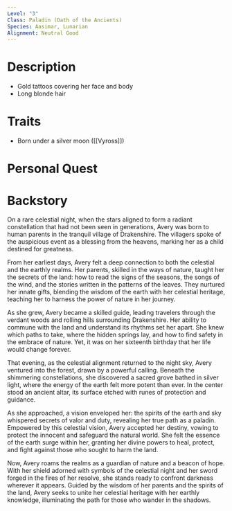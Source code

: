 ```yaml
---
Level: "3"
Class: Paladin (Oath of the Ancients)
Species: Aasimar, Lunarian
Alignment: Neutral Good
---
```

# Description

- Gold tattoos covering her face and body
- Long blonde hair
# Traits

- Born under a silver moon ([[Vyross]])
# Personal Quest

# Backstory

On a rare celestial night, when the stars aligned to form a radiant constellation that had not been seen in generations, Avery was born to human parents in the tranquil village of Drakenshire. The villagers spoke of the auspicious event as a blessing from the heavens, marking her as a child destined for greatness.

From her earliest days, Avery felt a deep connection to both the celestial and the earthly realms. Her parents, skilled in the ways of nature, taught her the secrets of the land: how to read the signs of the seasons, the songs of the wind, and the stories written in the patterns of the leaves. They nurtured her innate gifts, blending the wisdom of the earth with her celestial heritage, teaching her to harness the power of nature in her journey.

As she grew, Avery became a skilled guide, leading travelers through the verdant woods and rolling hills surrounding Drakenshire. Her ability to commune with the land and understand its rhythms set her apart. She knew which paths to take, where the hidden springs lay, and how to find safety in the embrace of nature. Yet, it was on her sixteenth birthday that her life would change forever.

That evening, as the celestial alignment returned to the night sky, Avery ventured into the forest, drawn by a powerful calling. Beneath the shimmering constellations, she discovered a sacred grove bathed in silver light, where the energy of the earth felt more potent than ever. In the center stood an ancient altar, its surface etched with runes of protection and guidance.

As she approached, a vision enveloped her: the spirits of the earth and sky whispered secrets of valor and duty, revealing her true path as a paladin. Empowered by this celestial vision, Avery accepted her destiny, vowing to protect the innocent and safeguard the natural world. She felt the essence of the earth surge within her, granting her divine powers to heal, protect, and fight against those who sought to harm the land.

Now, Avery roams the realms as a guardian of nature and a beacon of hope. With her shield adorned with symbols of the celestial night and her sword forged in the fires of her resolve, she stands ready to confront darkness wherever it appears. Guided by the wisdom of her parents and the spirits of the land, Avery seeks to unite her celestial heritage with her earthly knowledge, illuminating the path for those who wander in the shadows.